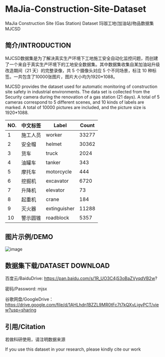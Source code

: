 # MaJia-Construction-Site-Dataset
MaJia Construction Site (Gas Station) Dataset  玛珈工地(加油站)物品数据集 MJCSD



## 简介/INTRODUCTION
MJCSD数据集是为了解决真实生产环境下工地施工安全自动化监控问题，而创建了一个来自于真实生产环境下的工地安全数据集。其中数据集收集自某加油站升级改造期间（21 天）的完整录像，共 5 个摄像头对应 5 个不同场景，标注 10 种标签。一共包含了10000张图片，图片大小均为1920*1088。

MJCSD provides the dataset used for automatic monitoring of construction site safety in industrial environments. The data set is collected from the Security camera during the  renovation of a gas station (21 days). A total of 5 cameras correspond to 5 different scenes, and 10 kinds of labels are marked. A total of 10000 pictures are included, and the picture size is 1920*1088.

|  NO.   | 中文标签  | Label  | Count  |
|  ----  | ----  | ----  | ----  |
| 1  | 施工人员 | worker | 33277  |
| 2  | 安全帽 | helmet | 30362  |
| 3  | 货车 | truck | 2024  |
| 4  | 油罐车 | tanker | 343  |
| 5  | 摩托车 | motorcycle | 444  |
| 6  | 挖掘机 | excavator | 6720  |
| 7  | 升降机 | elevator | 73  |
| 8  | 起重机 | crane | 184  |
| 9  | 灭火器 | extinguisher | 11288  |
| 10  | 警示圆锥 | roadblock | 5357  |



## 图片示例/DEMO
![image](https://user-images.githubusercontent.com/56444982/158988833-1e6171a8-002a-4b3a-9b2a-0ec03f674407.png)



## 数据集下载/DATASET DOWNLOAD
百度云/BaiduDrive:  https://pan.baidu.com/s/1R_UO3C4jS3oBaZVyqdVB2w?

密码/Password: mjsx

谷歌网盘/GoogleDrive： https://drive.google.com/file/d/1AHLhdn1BZZL9MR0tFc7t7kQXvLjgyPCT/view?usp=sharing




## 引用/Citation
若做科研使用，请注明数据来源

If you use this dataset in your research, please kindly cite our work
